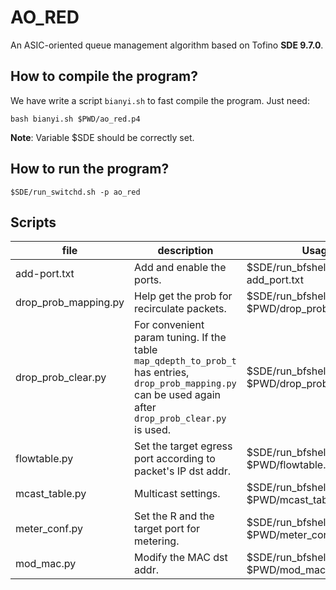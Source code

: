 # AO_RED

An ASIC-oriented queue management algorithm based on Tofino **SDE 9.7.0**.

## How to compile the program?

We have write a script `bianyi.sh` to fast compile the program. Just need:

 `bash bianyi.sh $PWD/ao_red.p4`

**Note**: Variable $SDE should be correctly set.

## How to run the program?

`$SDE/run_switchd.sh -p ao_red`

## Scripts

| file                 | description                                                  | Usage                                            |
| -------------------- | ------------------------------------------------------------ | ------------------------------------------------ |
| add-port.txt         | Add and enable the ports.                                    | $SDE/run_bfshell.sh -f add_port.txt              |
| drop_prob_mapping.py | Help get the prob for recirculate packets.                   | $SDE/run_bfshell.sh -b $PWD/drop_prob_mapping.py |
| drop_prob_clear.py   | For convenient param tuning. If the table `map_qdepth_to_prob_t` has entries, `drop_prob_mapping.py` can be used again after  `drop_prob_clear.py` is used. | $SDE/run_bfshell.sh -b $PWD/drop_prob_clear.py   |
| flowtable.py         | Set the target egress port according to packet's IP dst addr. | $SDE/run_bfshell.sh -b $PWD/flowtable.py         |
| mcast_table.py       | Multicast settings.                                          | $SDE/run_bfshell.sh -b $PWD/mcast_table.py       |
| meter_conf.py        | Set the R and the target port for metering.                  | $SDE/run_bfshell.sh -b $PWD/meter_conf.py        |
| mod_mac.py           | Modify the MAC dst addr.                                     | $SDE/run_bfshell.sh -b $PWD/mod_mac.py           |

